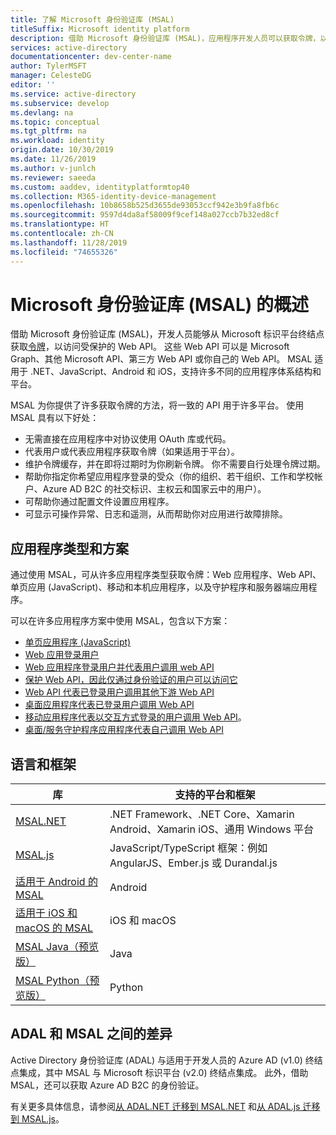 ```yaml
---
title: 了解 Microsoft 身份验证库 (MSAL)
titleSuffix: Microsoft identity platform
description: 借助 Microsoft 身份验证库 (MSAL)，应用程序开发人员可以获取令牌，以调用受保护的 Web API。 这些 Web API 可以是 Microsoft Graph、其他 Microsoft API、第三方 Web API 或你自己的 Web API。 MSAL 支持多个应用程序体系结构和平台。
services: active-directory
documentationcenter: dev-center-name
author: TylerMSFT
manager: CelesteDG
editor: ''
ms.service: active-directory
ms.subservice: develop
ms.devlang: na
ms.topic: conceptual
ms.tgt_pltfrm: na
ms.workload: identity
origin.date: 10/30/2019
ms.date: 11/26/2019
ms.author: v-junlch
ms.reviewer: saeeda
ms.custom: aaddev, identityplatformtop40
ms.collection: M365-identity-device-management
ms.openlocfilehash: 10b8658b525d3655de93053ccf942e3b9fa8fb6c
ms.sourcegitcommit: 9597d4da8af58009f9cef148a027ccb7b32ed8cf
ms.translationtype: HT
ms.contentlocale: zh-CN
ms.lasthandoff: 11/28/2019
ms.locfileid: "74655326"
---
```

# <a name="overview-of-microsoft-authentication-library-msal"></a>Microsoft 身份验证库 (MSAL) 的概述
借助 Microsoft 身份验证库 (MSAL)，开发人员能够从 Microsoft 标识平台终结点获取[令牌](developer-glossary.md#security-token)，以访问受保护的 Web API。 这些 Web API 可以是 Microsoft Graph、其他 Microsoft API、第三方 Web API 或你自己的 Web API。 MSAL 适用于 .NET、JavaScript、Android 和 iOS，支持许多不同的应用程序体系结构和平台。

MSAL 为你提供了许多获取令牌的方法，将一致的 API 用于许多平台。 使用 MSAL 具有以下好处：

* 无需直接在应用程序中对协议使用 OAuth 库或代码。
* 代表用户或代表应用程序获取令牌（如果适用于平台）。
* 维护令牌缓存，并在即将过期时为你刷新令牌。 你不需要自行处理令牌过期。
* 帮助你指定你希望应用程序登录的受众（你的组织、若干组织、工作和学校帐户、Azure AD B2C 的社交标识、主权云和国家云中的用户）。
* 可帮助你通过配置文件设置应用程序。
* 可显示可操作异常、日志和遥测，从而帮助你对应用进行故障排除。

## <a name="application-types-and-scenarios"></a>应用程序类型和方案
通过使用 MSAL，可从许多应用程序类型获取令牌：Web 应用程序、Web API、单页应用 (JavaScript)、移动和本机应用程序，以及守护程序和服务器端应用程序。

可以在许多应用程序方案中使用 MSAL，包含以下方案：

* [单页应用程序 (JavaScript)](scenario-spa-overview.md)
* [Web 应用登录用户](scenario-web-app-sign-user-overview.md)
* [Web 应用程序登录用户并代表用户调用 web API](scenario-web-app-call-api-overview.md)
* [保护 Web API，因此仅通过身份验证的用户可以访问它](scenario-protected-web-api-overview.md)
* [Web API 代表已登录用户调用其他下游 Web API](scenario-web-api-call-api-overview.md)
* [桌面应用程序代表已登录用户调用 Web API](scenario-desktop-overview.md)
* [移动应用程序代表以交互方式登录的用户调用 Web API](scenario-mobile-overview.md)。
* [桌面/服务守护程序应用程序代表自己调用 Web API](scenario-daemon-overview.md)

## <a name="languages-and-frameworks"></a>语言和框架

| 库 | 支持的平台和框架|
| --- | --- |
| [MSAL.NET](https://github.com/AzureAD/microsoft-authentication-library-for-dotnet)| .NET Framework、.NET Core、Xamarin Android、Xamarin iOS、通用 Windows 平台|
| [MSAL.js](https://github.com/AzureAD/microsoft-authentication-library-for-js)| JavaScript/TypeScript 框架：例如 AngularJS、Ember.js 或 Durandal.js|
| [适用于 Android 的 MSAL](https://github.com/AzureAD/microsoft-authentication-library-for-android)|Android|
| [适用于 iOS 和 macOS 的 MSAL](https://github.com/AzureAD/microsoft-authentication-library-for-objc)|iOS 和 macOS|
| [MSAL Java（预览版）](https://github.com/AzureAD/microsoft-authentication-library-for-java)|Java|
| [MSAL Python（预览版）](https://github.com/AzureAD/microsoft-authentication-library-for-python)|Python|

## <a name="differences-between-adal-and-msal"></a>ADAL 和 MSAL 之间的差异

Active Directory 身份验证库 (ADAL) 与适用于开发人员的 Azure AD (v1.0) 终结点集成，其中 MSAL 与 Microsoft 标识平台 (v2.0) 终结点集成。 此外，借助 MSAL，还可以获取 Azure AD B2C 的身份验证。

有关更多具体信息，请参阅[从 ADAL.NET 迁移到 MSAL.NET](msal-net-migration.md) 和[从 ADAL.js 迁移到 MSAL.js](msal-compare-msal-js-and-adal-js.md)。

            
<!-- Update_Description: wording update -->
